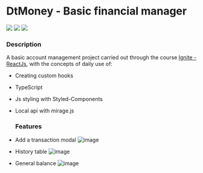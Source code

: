 # DtMoney - Basic financial manager

<div>
<img src="https://img.shields.io/github/issues/heronmaioli/02-dtmoney"/>
 <img src="https://img.shields.io/github/forks/heronmaioli/02-dtmoney"/>
 <img src="https://img.shields.io/github/stars/heronmaioli/02-dtmoney"/>
 </div>
 
### Description

A basic account management project carried out through the course [Ignite - ReactJs](https://www.rocketseat.com.br/ignite), with the concepts of daily use of:

- Creating custom hooks
- TypeScript
- Js styling with Styled-Components
- Local api with mirage.js
 

   ### Features
   
- Add a transaction modal
![image](https://user-images.githubusercontent.com/68977600/164768416-ff3e3498-ec04-4321-9126-e6fc98b4fbc8.png)

- History table
![image](https://user-images.githubusercontent.com/68977600/164768017-d5958d1f-d23f-4a9b-9edc-23fed3f2d4ec.png)

- General balance
![image](https://user-images.githubusercontent.com/68977600/164768094-fa5048ce-846a-430a-b63c-c31ec07293a6.png)

